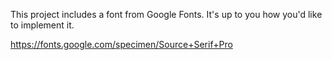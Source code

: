 This project includes a font from Google Fonts.
It's up to you how you'd like to implement it.

https://fonts.google.com/specimen/Source+Serif+Pro
